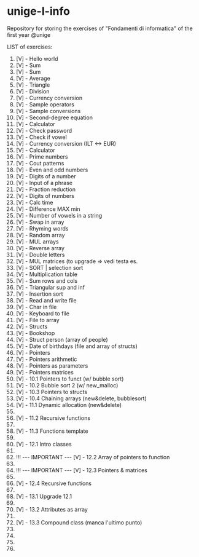 # unige-I-info
Repository for storing the exercises of "Fondamenti di informatica" of the first year @unige

LIST of exercises:
<ol>
    <li>[V] - Hello world</li>
    <li>[V] - Sum</li>
    <li>[V] - Sum</li>
    <li>[V] - Average</li>
    <li>[V] - Triangle</li>
    <li>[V] - Division</li>
    <li>[V] - Currency conversion</li>
    <li>[V] - Sample operators</li>
    <li>[V] - Sample conversions</li>
    <li>[V] - Second-degree equation</li>
    <li>[V] - Calculator</li>
    <li>[V] - Check password</li>
    <li>[V] - Check if vowel</li>
    <li>[V] - Currency conversion (ILT <-> EUR)</li>
    <li>[V] - Calculator</li>
    <li>[V] - Prime numbers</li>
    <li>[V] - Cout patterns</li>
    <li>[V] - Even and odd numbers</li>
    <li>[V] - Digits of a number</li>
    <li>[V] - Input of a phrase</li>
    <li>[V] - Fraction reduction</li>
    <li>[V] - Digits of numbers</li>
    <li>[V] - Calc time</li>
    <li>[V] - Difference MAX min</li>
    <li>[V] - Number of vowels in a string</li>
    <li>[V] - Swap in array</li>
    <li>[V] - Rhyming words</li>
    <li>[V] - Random array</li>
    <li>[V] - MUL arrays</li>
    <li>[V] - Reverse array</li>
    <li>[V] - Double letters</li>
    <li>[V] - MUL matrices (to upgrade => vedi testa es.</li>
    <li>[V] - SORT | selection sort</li>
    <li>[V] - Multiplication table</li>
    <li>[V] - Sum rows and cols</li>
    <li>[V] - Triangular sup and inf</li>
    <li>[V] - Insertion sort</li>
    <li>[V] - Read and write file</li>
    <li>[V] - Char in file</li>
    <li>[V] - Keyboard to file</li>
    <li>[V] - File to array</li>
    <li>[V] - Structs</li>
    <li>[V] - Bookshop</li>
    <li>[V] - Struct person (array of people)</li>
    <li>[V] - Date of birthdays (file and array of structs)</li>
    <li>[V] - Pointers</li>
    <li>[V] - Pointers arithmetic</li>
    <li>[V] - Pointers as parameters</li>
    <li>[V] - Pointers matrices</li>
    <li>[V] - 10.1 Pointers to funct (w/ bubble sort)</li>
    <li>[V] - 10.2 Bubble sort 2 (w/ new_malloc)</li>
    <li>[V] - 10.3 Pointers to structs</li>
    <li>[V] - 10.4 Chaining arrays (new&delete, bubblesort)</li>
    <li>[V] - 11.1 Dynamic allocation (new&delete)<li>
    <li>[V] - 11.2 Recursive functions<li>
    <li>[V] - 11.3 Functions template<li>
    <li>[V] - 12.1 Intro classes<li>
    <li>!!! --- IMPORTANT --- [V] - 12.2 Array of pointers to function<li>
    <li>!!! --- IMPORTANT --- [V] - 12.3 Pointers & matrices<li>
    <li>[V] - 12.4 Recursive functions<li>
    <li>[V] - 13.1 Upgrade 12.1<li>
    <li>[V] - 13.2 Attributes as array<li>
    <li>[V] - 13.3 Compound class (manca l'ultimo punto)<li>
    <li></li>
    <li></li>
    <li></li>
</ol>
